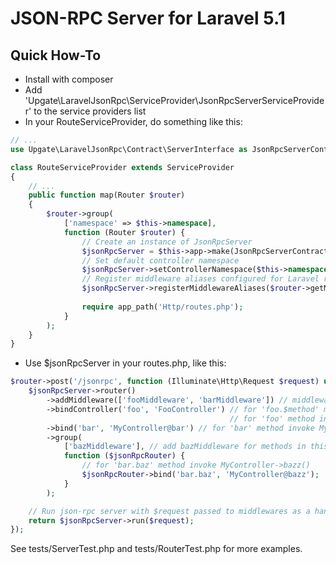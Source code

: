# JSON-RPC Server for Laravel 5.1

## Quick How-To

- Install with composer
- Add 'Upgate\LaravelJsonRpc\ServiceProvider\JsonRpcServerServiceProvider' to the service providers list
- In your RouteServiceProvider, do something like this:


```php
// ...
use Upgate\LaravelJsonRpc\Contract\ServerInterface as JsonRpcServerContract;

class RouteServiceProvider extends ServiceProvider
{
    // ...
    public function map(Router $router)
    {
        $router->group(
            ['namespace' => $this->namespace],
            function (Router $router) {
                // Create an instance of JsonRpcServer
                $jsonRpcServer = $this->app->make(JsonRpcServerContract::class);
                // Set default controller namespace
                $jsonRpcServer->setControllerNamespace($this->namespace);
                // Register middleware aliases configured for Laravel router
                $jsonRpcServer->registerMiddlewareAliases($router->getMiddleware());
                
                require app_path('Http/routes.php');
            }
        );
    }
}
```

- Use $jsonRpcServer in your routes.php, like this:

```php
$router->post('/jsonrpc', function (Illuminate\Http\Request $request) use ($jsonRpcServer) {
    $jsonRpcServer->router()
        ->addMiddleware(['fooMiddleware', 'barMiddleware']) // middleware alias names or class names
        ->bindController('foo', 'FooController') // for 'foo.$method' methods invoke FooController->$method(),
                                                 // for 'foo' method invoke FooConroller->index()
        ->bind('bar', 'MyController@bar') // for 'bar' method invoke MyController->bar()
        ->group(
            ['bazMiddleware'], // add bazMiddleware for methods in this group
            function ($jsonRpcRouter) {
                // for 'bar.baz' method invoke MyController->bazz()
                $jsonRpcRouter->bind('bar.baz', 'MyController@bazz');
            }
        );

    // Run json-rpc server with $request passed to middlewares as a handle() method argument
    return $jsonRpcServer->run($request);
});
```

See tests/ServerTest.php and tests/RouterTest.php for more examples.
